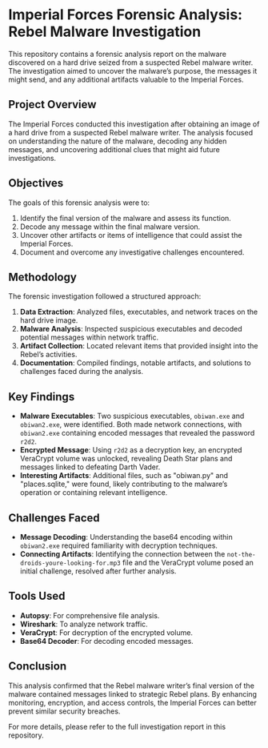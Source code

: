 # Imperial Forces Forensic Analysis: Rebel Malware Investigation

This repository contains a forensic analysis report on the malware discovered on a hard drive seized from a suspected Rebel malware writer. The investigation aimed to uncover the malware’s purpose, the messages it might send, and any additional artifacts valuable to the Imperial Forces.

## Project Overview

The Imperial Forces conducted this investigation after obtaining an image of a hard drive from a suspected Rebel malware writer. The analysis focused on understanding the nature of the malware, decoding any hidden messages, and uncovering additional clues that might aid future investigations.

## Objectives

The goals of this forensic analysis were to:

1. Identify the final version of the malware and assess its function.
2. Decode any message within the final malware version.
3. Uncover other artifacts or items of intelligence that could assist the Imperial Forces.
4. Document and overcome any investigative challenges encountered.

## Methodology

The forensic investigation followed a structured approach:

1. **Data Extraction**: Analyzed files, executables, and network traces on the hard drive image.
2. **Malware Analysis**: Inspected suspicious executables and decoded potential messages within network traffic.
3. **Artifact Collection**: Located relevant items that provided insight into the Rebel’s activities.
4. **Documentation**: Compiled findings, notable artifacts, and solutions to challenges faced during the analysis.

## Key Findings

- **Malware Executables**: Two suspicious executables, `obiwan.exe` and `obiwan2.exe`, were identified. Both made network connections, with `obiwan2.exe` containing encoded messages that revealed the password `r2d2`.
- **Encrypted Message**: Using `r2d2` as a decryption key, an encrypted VeraCrypt volume was unlocked, revealing Death Star plans and messages linked to defeating Darth Vader.
- **Interesting Artifacts**: Additional files, such as "obiwan.py" and "places.sqlite," were found, likely contributing to the malware’s operation or containing relevant intelligence.

## Challenges Faced

- **Message Decoding**: Understanding the base64 encoding within `obiwan2.exe` required familiarity with decryption techniques.
- **Connecting Artifacts**: Identifying the connection between the `not-the-droids-youre-looking-for.mp3` file and the VeraCrypt volume posed an initial challenge, resolved after further analysis.

## Tools Used

- **Autopsy**: For comprehensive file analysis.
- **Wireshark**: To analyze network traffic.
- **VeraCrypt**: For decryption of the encrypted volume.
- **Base64 Decoder**: For decoding encoded messages.

## Conclusion

This analysis confirmed that the Rebel malware writer’s final version of the malware contained messages linked to strategic Rebel plans. By enhancing monitoring, encryption, and access controls, the Imperial Forces can better prevent similar security breaches.

For more details, please refer to the full investigation report in this repository.
